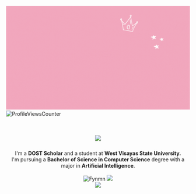 

![Fynmn's Header](https://github.com/Fynmn/.github-images/blob/main/header-gif.gif?raw=true)
![ProfileViewsCounter](https://komarev.com/ghpvc/?username=Fynmn&color=f2a8be)
<h1 align="center">
    <img src="https://readme-typing-svg.herokuapp.com?font=Press+Start+2P&duration=3000&color=C98895&center=true&vCenter=true&lines=What's+poppin'%3F;My+name's+Natalie!;Welcome+to+my+page!">
</h1>


<div align="center">
I'm a <b>DOST Scholar</b> and a student at <b>West Visayas State University.</b> <br>I'm pursuing a <b>Bachelor of Science in Computer Science</b> degree with a major in <b>Artificial Intelligence</b>.
</div>

<br>

<div align="center">
<span align="center">
    <img width="400" src="https://github-readme-stats.vercel.app/api?username=Fynmn&theme=synthwave&count_private=true&include_all_commits=true" alt="Fynmn" />
    <img width="400" src="https://github-readme-streak-stats.herokuapp.com/?user=Fynmn&theme=synthwave" />
</span>
</div>
<div align="center">
   <img width="380" src="https://github-readme-stats.vercel.app/api/top-langs/?username=Fynmn&theme=synthwave&layout=compact&langs_count=15" />
</div>
